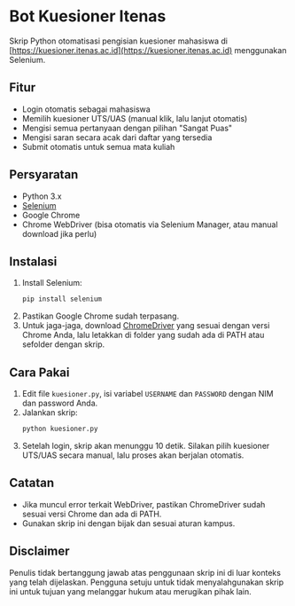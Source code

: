 # Bot Kuesioner Itenas

Skrip Python otomatisasi pengisian kuesioner mahasiswa di [https://kuesioner.itenas.ac.id](https://kuesioner.itenas.ac.id) menggunakan Selenium.

## Fitur
- Login otomatis sebagai mahasiswa
- Memilih kuesioner UTS/UAS (manual klik, lalu lanjut otomatis)
- Mengisi semua pertanyaan dengan pilihan "Sangat Puas"
- Mengisi saran secara acak dari daftar yang tersedia
- Submit otomatis untuk semua mata kuliah

## Persyaratan
- Python 3.x
- [Selenium](https://pypi.org/project/selenium/)
- Google Chrome
- Chrome WebDriver (bisa otomatis via Selenium Manager, atau manual download jika perlu)

## Instalasi
1. Install Selenium:
    ```sh
    pip install selenium
    ```
2. Pastikan Google Chrome sudah terpasang.
3. Untuk jaga-jaga, download [ChromeDriver](https://chromedriver.chromium.org/downloads) yang sesuai dengan versi Chrome Anda, lalu letakkan di folder yang sudah ada di PATH atau sefolder dengan skrip.

## Cara Pakai
1. Edit file `kuesioner.py`, isi variabel `USERNAME` dan `PASSWORD` dengan NIM dan password Anda.
2. Jalankan skrip:
    ```sh
    python kuesioner.py
    ```
3. Setelah login, skrip akan menunggu 10 detik. Silakan pilih kuesioner UTS/UAS secara manual, lalu proses akan berjalan otomatis.

## Catatan
- Jika muncul error terkait WebDriver, pastikan ChromeDriver sudah sesuai versi Chrome dan ada di PATH.
- Gunakan skrip ini dengan bijak dan sesuai aturan kampus.

## Disclaimer
Penulis tidak bertanggung jawab atas penggunaan skrip ini di luar konteks yang telah dijelaskan. Pengguna setuju untuk tidak menyalahgunakan skrip ini untuk tujuan yang melanggar hukum atau merugikan pihak lain.
